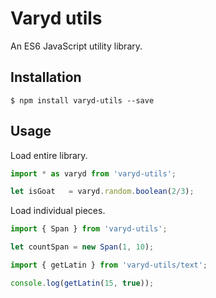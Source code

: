 # Varyd utils
An ES6 JavaScript utility library.

## Installation

```shell
$ npm install varyd-utils --save
```

## Usage

Load entire library.

```js
import * as varyd from 'varyd-utils';

let isGoat   = varyd.random.boolean(2/3);
```

Load individual pieces.

```js
import { Span } from 'varyd-utils';

let countSpan = new Span(1, 10);
```

```js
import { getLatin } from 'varyd-utils/text';

console.log(getLatin(15, true));
```
